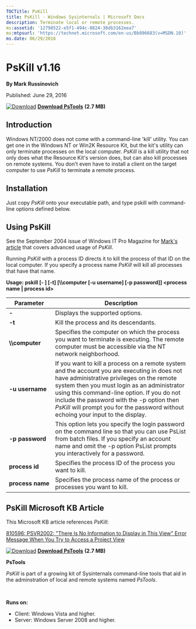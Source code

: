 ```yaml
--- 
TOCTitle: PsKill
title: PsKill - Windows Sysinternals | Microsoft Docs
description: Terminate local or remote processes.
ms:assetid: '12798522-e5f1-494c-8824-38db3162eea7'
ms:mtpsurl: 'https://technet.microsoft.com/en-us/Bb896683(v=MSDN.10)'
ms.date: 06/29/2016
---
```


PsKill v1.16
============

**By Mark Russinovich**

Published: June 29, 2016

[![Download](/media/landing/sysinternals/download_sm.png)](https://download.sysinternals.com/files/PSTools.zip) [**Download PsTools**](https://download.sysinternals.com/files/PSTools.zip) **(2.7 MB)**


## Introduction

Windows NT/2000 does not come with a command-line 'kill' utility. You
can get one in the Windows NT or Win2K Resource Kit, but the kit's
utility can only terminate processes on the local computer. *PsKill* is
a kill utility that not only does what the Resource Kit's version does,
but can also kill processes on remote systems. You don't even have to
install a client on the target computer to use *PsKill* to terminate a
remote process.  

## Installation

Just copy *PsKill* onto your executable path, and type pskill with
command-line options defined below.  

## Using PsKill

See the September 2004 issue of Windows IT Pro Magazine for [Mark's
article](http://windowsitpro.com/search/results/mark%27s%20article?filters=ss_type:article)
that covers advanced usage of *PsKill*.

Running *PsKill* with a process ID directs it to kill the process of
that ID on the local computer. If you specify a process name *PsKill*
will kill all processes that have that name.

**Usage: pskill \[- \] \[-t\] \[\\\\computer \[-u username\] \[-p
password\]\] &lt;process name | process id&gt;**

|Parameter  |Description  |
|---------|---------|
|  **-**             | Displays the supported options.|
|  **-t**            | Kill the process and its descendants.|
|  **\\\\computer**  | Specifies the computer on which the process you want to terminate is executing. The remote computer must be accessible via the NT network neighborhood.|
|  **-u username**   | If you want to kill a process on a remote system and the account you are executing in does not have administrative privileges on the remote system then you must login as an administrator using this command-line option. If you do not include the password with the -p option then *PsKill* will prompt you for the password without echoing your input to the display.|
|  **-p password**   | This option lets you specify the login password on the command line so that you can use PsList from batch files. If you specify an account name and omit the -p option PsList prompts you interactively for a password.|
|  **process id**    | Specifies the process ID of the process you want to kill.|
|  **process name**  | Specifies the process name of the process or processes you want to kill.|

## PsKill Microsoft KB Article

This Microsoft KB article references *PsKill*:

[810596: PSVR2002: "There Is No Information to Display in This View"
Error Message When You Try to Access a Project
View](http://support.microsoft.com/kb/810596)

  
[![Download](/media/landing/sysinternals/download_sm.png)](https://download.sysinternals.com/files/PSTools.zip) [**Download PsTools**](https://download.sysinternals.com/files/PSTools.zip) **(2.7 MB)**

**PsTools**

*PsKill* is part of a growing kit of Sysinternals command-line tools
that aid in the adminstration of local and remote systems named
*PsTools*.

 

**Runs on:**

-   Client: Windows Vista and higher.
-   Server: Windows Server 2008 and higher.



